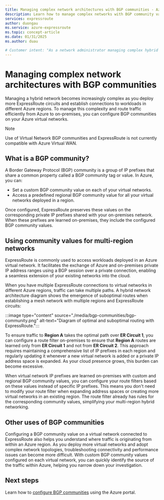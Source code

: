 ```yaml
---
title: Managing complex network architectures with BGP communities - Azure ExpressRoute
description: Learn how to manage complex networks with BGP community values.
services: expressroute
author: duongau
ms.service: azure-expressroute
ms.topic: concept-article
ms.date: 01/31/2025
ms.author: duau

# Customer intent: "As a network administrator managing complex hybrid architectures, I want to configure BGP community values on my Azure virtual networks so that I can simplify routing traffic and optimize path selection across multiple ExpressRoute circuits."
---
```

# Managing complex network architectures with BGP communities

Managing a hybrid network becomes increasingly complex as you deploy more ExpressRoute circuits and establish connections to workloads in different Azure regions. To manage this complexity and route traffic efficiently from Azure to on-premises, you can configure BGP communities on your Azure virtual networks.

> [!Note]
> Use of Virtual Network BGP communities and ExpressRoute is not currently compatible with Azure Virtual WAN.

## What is a BGP community?

A Border Gateway Protocol (BGP) community is a group of IP prefixes that share a common property called a BGP community tag or value. In Azure, you can:

* Set a custom BGP community value on each of your virtual networks.
* Access a predefined regional BGP community value for all your virtual networks deployed in a region.

Once configured, ExpressRoute preserves these values on the corresponding private IP prefixes shared with your on-premises network. When these prefixes are learned on-premises, they include the configured BGP community values.

## Using community values for multi-region networks

ExpressRoute is commonly used to access workloads deployed in an Azure virtual network. It facilitates the exchange of Azure and on-premises private IP address ranges using a BGP session over a private connection, enabling a seamless extension of your existing networks into the cloud.

When you have multiple ExpressRoute connections to virtual networks in different Azure regions, traffic can take multiple paths. A hybrid network architecture diagram shows the emergence of suboptimal routes when establishing a mesh network with multiple regions and ExpressRoute circuits:

:::image type="content" source="./media/bgp-communities/bgp-community.png" alt-text="Diagram of optimal and suboptimal routing with ExpressRoute.":::

To ensure traffic to **Region A** takes the optimal path over **ER Circuit 1**, you can configure a route filter on-premises to ensure that **Region A** routes are learned only from **ER Circuit 1** and not from **ER Circuit 2**. This approach requires maintaining a comprehensive list of IP prefixes in each region and regularly updating it whenever a new virtual network is added or a private IP address space is expanded. As your cloud presence grows, this burden can become excessive.

When virtual network IP prefixes are learned on-premises with custom and regional BGP community values, you can configure your route filters based on these values instead of specific IP prefixes. This means you don't need to modify your route filter when expanding address spaces or creating more virtual networks in an existing region. The route filter already has rules for the corresponding community values, simplifying your multi-region hybrid networking.

## Other uses of BGP communities

Configuring a BGP community value on a virtual network connected to ExpressRoute also helps you understand where traffic is originating from within an Azure region. As you deploy more virtual networks and adopt complex network topologies, troubleshooting connectivity and performance issues can become more difficult. With custom BGP community values configured on each virtual network, you can quickly identify the source of the traffic within Azure, helping you narrow down your investigation.

## Next steps

Learn how to [configure BGP communities](how-to-configure-custom-bgp-communities-portal.md) using the Azure portal.

